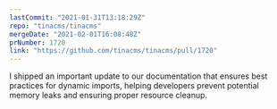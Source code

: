 ```yaml
---
lastCommit: "2021-01-31T13:18:29Z"
repo: "tinacms/tinacms"
mergeDate: "2021-02-01T16:08:48Z"
prNumber: 1720
link: "https://github.com/tinacms/tinacms/pull/1720"
---
```


I shipped an important update to our documentation that ensures best practices for dynamic imports, helping developers prevent potential memory leaks and ensuring proper resource cleanup.